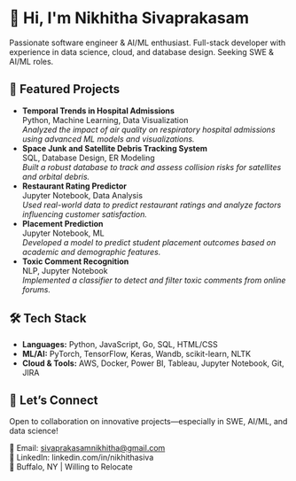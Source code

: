 # 👋 Hi, I'm Nikhitha Sivaprakasam

Passionate software engineer & AI/ML enthusiast. Full-stack developer with experience in data science, cloud, and database design. Seeking SWE & AI/ML roles.

## 🚀 Featured Projects

- **Temporal Trends in Hospital Admissions**  
  Python, Machine Learning, Data Visualization  
  *Analyzed the impact of air quality on respiratory hospital admissions using advanced ML models and visualizations.*
- **Space Junk and Satellite Debris Tracking System**  
  SQL, Database Design, ER Modeling  
  *Built a robust database to track and assess collision risks for satellites and orbital debris.*
- **Restaurant Rating Predictor**  
  Jupyter Notebook, Data Analysis  
  *Used real-world data to predict restaurant ratings and analyze factors influencing customer satisfaction.*
- **Placement Prediction**  
  Jupyter Notebook, ML  
  *Developed a model to predict student placement outcomes based on academic and demographic features.*
- **Toxic Comment Recognition**  
  NLP, Jupyter Notebook  
  *Implemented a classifier to detect and filter toxic comments from online forums.*

## 🛠️ Tech Stack

- **Languages:** Python, JavaScript, Go, SQL, HTML/CSS
- **ML/AI:** PyTorch, TensorFlow, Keras, Wandb, scikit-learn, NLTK
- **Cloud & Tools:** AWS, Docker, Power BI, Tableau, Jupyter Notebook, Git, JIRA

## 🌟 Let’s Connect

Open to collaboration on innovative projects—especially in SWE, AI/ML, and data science!

📧 Email: sivaprakasamnikhitha@gmail.com  
🔗 LinkedIn: linkedin.com/in/nikhithasiva  
📍 Buffalo, NY | Willing to Relocate
